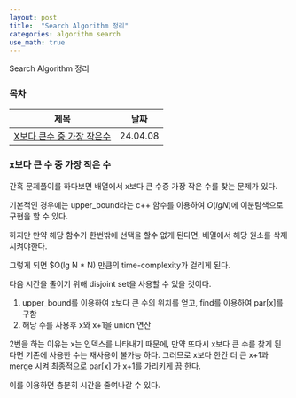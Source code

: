 ```yaml
---
layout: post
title:  "Search Algorithm 정리"
categories: algorithm search
use_math: true
---
```


Search Algorithm 정리

### 목차






|제목|날짜|
|--------------------------------------|-------------|
|[X보다 큰수 중 가장 작은수](#x보다-큰-수-중-가장-작은-수)|24.04.08|



### x보다 큰 수 중 가장 작은 수

간혹 문제풀이를 하다보면 배열에서 x보다 큰 수중 가장 작은 수를 찾는 문제가 있다.

기본적인 경우에는 upper_bound라는 c++ 함수를 이용하여 $O(lg N)$에 이분탐색으로 구현을 할 수 있다.

하지만 만약 해당 함수가 한번밖에 선택을 할수 없게 된다면, 배열에서 해당 원소를 삭제시켜야한다.

그렇게 되면 $O(lg N * N) 만큼의 time-complexity가 걸리게 된다.

다음 시간을 줄이기 위해 disjoint set을 사용할 수 있을 것이다.

1. upper_bound를 이용하여 x보다 큰 수의 위치를 얻고, find를 이용하여 par[x]를 구함
2. 해당 수를 사용후 x와 x+1을 union 연산

2번을 하는 이유는 x는 인덱스를 나타내기 때문에, 만약 또다시 x보다 큰 수를 찾게 된다면 기존에 사용한 수는 재사용이 불가능 하다. 그러므로 x보다 한칸 더 큰 x+1과 merge 시켜 최종적으로 par[x] 가 x+1를 가리키게 끔 한다.

이를 이용하면 충분히 시간을 줄여나갈 수  있다.
